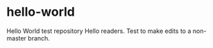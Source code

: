 # hello-world
Hello World test repository
Hello readers.
Test to make edits to a non-master branch.
